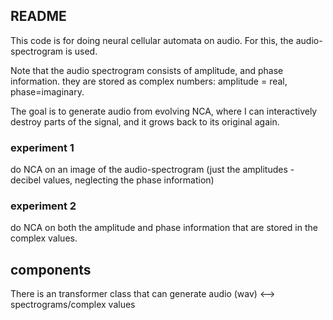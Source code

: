## README

This code is for doing neural cellular automata on audio.
For this, the audio-spectrogram is used.

Note that the audio spectrogram consists of amplitude, and phase information. 
they are stored as complex numbers: amplitude = real, phase=imaginary.

The goal is to generate audio from evolving NCA, where I can interactively destroy parts of the signal, and it grows back to its original again.

### experiment 1
do NCA on an image of the audio-spectrogram (just the amplitudes - decibel values, neglecting the phase information)
### experiment 2
do NCA on both the amplitude and phase information that are stored in the complex values. 

## components
There is an transformer class that can generate audio (wav) <--> spectrograms/complex values
